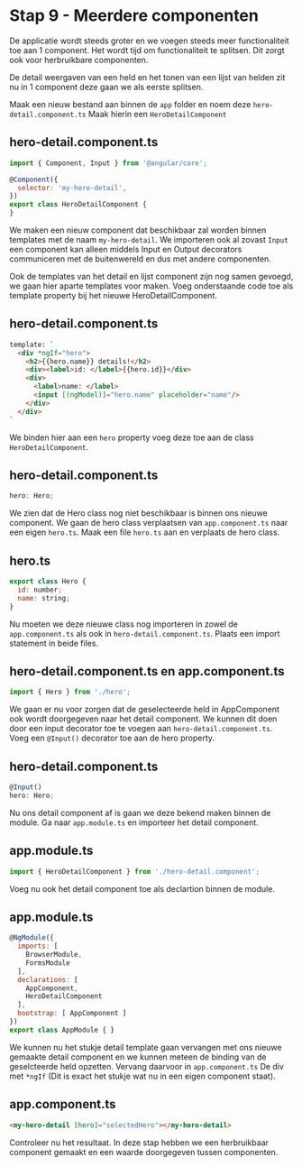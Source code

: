 # Stap 9 - Meerdere componenten
De applicatie wordt steeds groter en we voegen steeds meer functionaliteit toe aan 1 component. Het wordt tijd om functionaliteit te splitsen.
Dit zorgt ook voor herbruikbare componenten.

De detail weergaven van een held en het tonen van een lijst van helden zit nu in 1 component deze gaan we als eerste splitsen.

Maak een nieuw bestand aan binnen de `app` folder en noem deze `hero-detail.component.ts` Maak hierin een `HeroDetailComponent`

## hero-detail.component.ts
```javascript
import { Component, Input } from '@angular/core';

@Component({
  selector: 'my-hero-detail',
})
export class HeroDetailComponent {
}
```

We maken een nieuw component dat beschikbaar zal worden binnen templates met de naam `my-hero-detail`. We importeren ook al zovast `Input` een component 
kan alleen middels Input en Output decorators communiceren met de buitenwereld en dus met andere componenten.

Ook de templates van het detail en lijst component zijn nog samen gevoegd, we gaan hier aparte templates voor maken. Voeg onderstaande code toe als template property bij het nieuwe HeroDetailComponent.

## hero-detail.component.ts
````html
template: `
  <div *ngIf="hero">
    <h2>{{hero.name}} details!</h2>
    <div><label>id: </label>{{hero.id}}</div>
    <div>
      <label>name: </label>
      <input [(ngModel)]="hero.name" placeholder="name"/>
    </div>
  </div>
`
````

We binden hier aan een `hero` property voeg deze toe aan de class `HeroDetailComponent`.

## hero-detail.component.ts
```javascript
hero: Hero;
``` 

We zien dat de Hero class nog niet beschikbaar is binnen ons nieuwe component. We gaan de hero class verplaatsen van `app.component.ts` naar een eigen `hero.ts`.
Maak een file `hero.ts` aan en verplaats de hero class.

## hero.ts
```javascript
export class Hero {
  id: number;
  name: string;
}
```

Nu moeten we deze nieuwe class nog importeren in zowel de `app.component.ts` als ook in `hero-detail.component.ts`. Plaats een import statement in beide files.

## hero-detail.component.ts en app.component.ts
```javascript
import { Hero } from './hero';
```

We gaan er nu voor zorgen dat de geselecteerde held in AppComponent ook wordt doorgegeven naar het detail component. We kunnen dit doen door een input decorator toe te voegen aan `hero-detail.component.ts`.
Voeg een `@Input()` decorator toe aan de hero property.

## hero-detail.component.ts
```javascript
@Input()
hero: Hero;
```

Nu ons detail component af is gaan we deze bekend maken binnen de module. Ga naar `app.module.ts` en importeer het detail component.

 ## app.module.ts
```javascript
import { HeroDetailComponent } from './hero-detail.component';
```

Voeg nu ook het detail component toe als declartion binnen de module.

## app.module.ts
```javascript
@NgModule({
  imports: [
    BrowserModule,
    FormsModule
  ],
  declarations: [
    AppComponent,
    HeroDetailComponent
  ],
  bootstrap: [ AppComponent ]
})
export class AppModule { }
```

We kunnen nu het stukje detail template gaan vervangen met ons nieuwe gemaakte detail component en we kunnen meteen de binding van de geselcteerde held opzetten. Vervang daarvoor in `app.component.ts`
De div met `*ngIf` (Dit is exact het stukje wat nu in een eigen component staat).

## app.component.ts
```html
<my-hero-detail [hero]="selectedHero"></my-hero-detail>
```

Controleer nu het resultaat. In deze stap hebben we een herbruikbaar component gemaakt en een waarde doorgegeven tussen
componenten.


